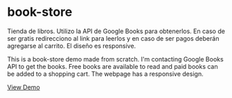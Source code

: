 # book-store

Tienda de libros. Utilizo la API de Google Books para obtenerlos. En caso de ser gratis redirecciono al link para leerlos y en caso de ser pagos deberán agregarse al carrito. El diseño es responsive.

This is a book-store demo made from scratch. I'm contacting Google Books API to get the books. Free books are available to read and paid books can be added to a shopping cart. The webpage has a responsive design.

[View Demo](https://musical-centaur-7a9c19.netlify.app/)
